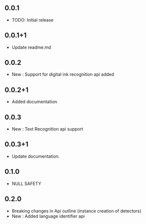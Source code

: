 ## 0.0.1

* TODO: Initial release

## 0.0.1+1

* Update readme.md

## 0.0.2

* New : Support for digital ink recognition api added

## 0.0.2+1

* Added documentation

## 0.0.3

* New : Text Recognition api support

## 0.0.3+1

* Update documentation.

## 0.1.0

* NULL SAFETY

## 0.2.0

* Breaking changes in Api outline (instance creation of detectors)
* New : Added language identifier api